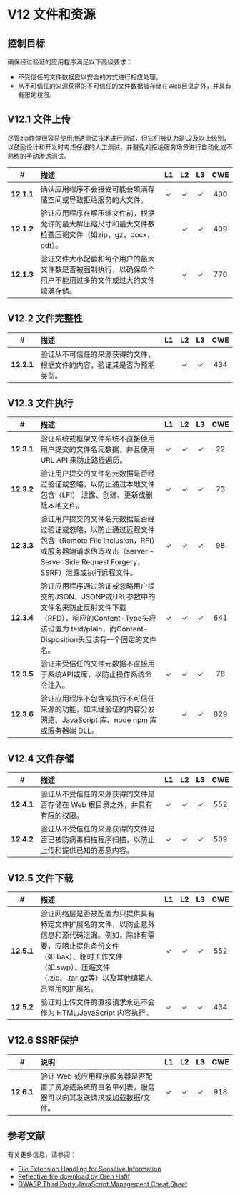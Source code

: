 # V12 文件和资源

## 控制目标

确保经过验证的应用程序满足以下高级要求：

* 不受信任的文件数据应以安全的方式进行相应处理。
* 从不可信任的来源获得的不可信任的文件数据被存储在Web目录之外，并具有有限的权限。

## V12.1 文件上传

尽管zip炸弹很容易使用渗透测试技术进行测试，但它们被认为是L2及以上级别，以鼓励设计和开发时考虑仔细的人工测试，并避免对拒绝服务场景进行自动化或不熟练的手动渗透测试。

| # | 描述 | L1 | L2 | L3 | CWE |
| :---: | :--- | :---: | :---: | :---: | :---: |
| **12.1.1** | 确认应用程序不会接受可能会填满存储空间或导致拒绝服务的大文件。 | ✓ | ✓ | ✓ | 400 |
| **12.1.2** | 验证应用程序在解压缩文件前，根据允许的最大解压缩尺寸和最大文件数检查压缩文件（如zip，gz，docx，odt）。 | | ✓ | ✓ | 409 |
| **12.1.3** | 验证文件大小配额和每个用户的最大文件数是否被强制执行，以确保单个用户不能用过多的文件或过大的文件填满存储。 | | ✓ | ✓ | 770 |

## V12.2 文件完整性

| # | 描述 | L1 | L2 | L3 | CWE |
| :---: | :--- | :---: | :---: | :---: | :---: |
| **12.2.1** | 验证从不可信任的来源获得的文件，根据文件的内容，验证其是否为预期类型。 | | ✓ | ✓ | 434 |

## V12.3 文件执行

| # | 描述 | L1 | L2 | L3 | CWE |
| :---: | :--- | :---: | :---: | :---: | :---: |
| **12.3.1** | 验证系统或框架文件系统不直接使用用户提交的文件名元数据，并且使用 URL API 来防止路径遍历。 | ✓ | ✓ | ✓ | 22 |
| **12.3.2** | 验证用户提交的文件名元数据是否经过验证或忽略，以防止通过本地文件包含（LFI） 泄露、创建、更新或删除本地文件。 | ✓ | ✓ | ✓ | 73 |
| **12.3.3** | 验证用户提交的文件名元数据是否经过验证或忽略，以防止通过远程文件包含（Remote File Inclusion，RFI）或服务器端请求伪造攻击（server - Server Side Request Forgery，SSRF）泄露或执行远程文件。 | ✓ | ✓ | ✓ | 98 |
| **12.3.4** | 验证应用程序通过验证或忽略用户提交的JSON、JSONP或URL参数中的文件名来防止反射文件下载（RFD），响应的Content-Type头应该设置为 text/plain，而Content-Disposition头应该有一个固定的文件名。 | ✓ | ✓ | ✓ | 641 |
| **12.3.5** | 验证未受信任的文件元数据不直接用于系统API或库，以防止操作系统命令注入。 | ✓ | ✓ | ✓ | 78 |
| **12.3.6** | 验证应用程序不包含或执行不可信任来源的功能，如未经验证的内容分发网络、JavaScript 库、node npm 库或服务器端 DLL。 | | ✓ | ✓ | 829 |

## V12.4 文件存储

| # | 描述 | L1 | L2 | L3 | CWE |
| :---: | :--- | :---: | :---: | :---: | :---: |
| **12.4.1** | 验证从不受信任的来源获得的文件是否存储在 Web 根目录之外，并具有有限的权限。 | ✓ | ✓ | ✓ | 552 |
| **12.4.2** | 验证从不受信任的来源获得的文件是否已被防病毒扫描程序扫描，以防止上传和提供已知的恶意内容。 | ✓ | ✓ | ✓ | 509 |

## V12.5 文件下载

| # | 描述 | L1 | L2 | L3 | CWE |
| :---: | :--- | :---: | :---: | :---: | :---: |
| **12.5.1** | 验证网络层是否被配置为只提供具有特定文件扩展名的文件，以防止意外信息和源代码泄漏。例如，除非有需要，应阻止提供备份文件（如.bak）、临时工作文件（如.swp）、压缩文件（.zip、.tar.gz等）以及其他编辑人员常用的扩展名。 | ✓ | ✓ | ✓ | 552 |
| **12.5.2** | 验证对上传文件的直接请求永远不会作为 HTML/JavaScript 内容执行。 | ✓ | ✓ | ✓ | 434 |

## V12.6 SSRF保护

| # | 说明 | L1 | L2 | L3 | CWE |
| :---: | :--- | :---: | :---: | :---: | :---: |
| **12.6.1** | 验证 Web 或应用程序服务器是否配置了资源或系统的白名单列表，服务器可以向其发送请求或加载数据/文件。 | ✓ | ✓ | ✓ | 918 |

## 参考文献

有关更多信息，请参阅：

* [File Extension Handling for Sensitive Information](https://owasp.org/www-community/vulnerabilities/Unrestricted_File_Upload)
* [Reflective file download by Oren Hafif](https://www.trustwave.com/Resources/SpiderLabs-Blog/Reflected-File-Download---A-New-Web-Attack-Vector/)
* [OWASP Third Party JavaScript Management Cheat Sheet](https://cheatsheetseries.owasp.org/cheatsheets/Third_Party_Javascript_Management_Cheat_Sheet.html)
